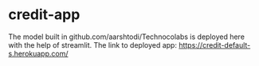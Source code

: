 # credit-app
The model built in github.com/aarshtodi/Technocolabs is deployed here with the help of streamlit.
The link to deployed app: https://credit-default-s.herokuapp.com/
